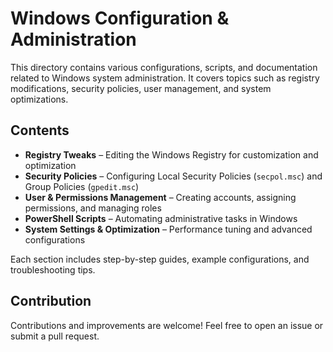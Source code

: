 # Windows Configuration & Administration

This directory contains various configurations, scripts, and documentation related to Windows system administration. It covers topics such as registry modifications, security policies, user management, and system optimizations.

## Contents

- **Registry Tweaks** – Editing the Windows Registry for customization and optimization  
- **Security Policies** – Configuring Local Security Policies (`secpol.msc`) and Group Policies (`gpedit.msc`)  
- **User & Permissions Management** – Creating accounts, assigning permissions, and managing roles  
- **PowerShell Scripts** – Automating administrative tasks in Windows  
- **System Settings & Optimization** – Performance tuning and advanced configurations  

Each section includes step-by-step guides, example configurations, and troubleshooting tips.

## Contribution

Contributions and improvements are welcome! Feel free to open an issue or submit a pull request.
